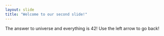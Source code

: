 ```yaml
---
layout: slide
title: "Welcome to our second slide!"
---
```

The answer to universe and everything is 42!
Use the left arrow to go back!

